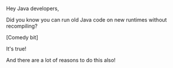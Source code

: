 Hey Java developers,

Did you know you can run old Java code on new runtimes without recompiling?

[Comedy bit]

It's true!

And there are a lot of reasons to do this also!

